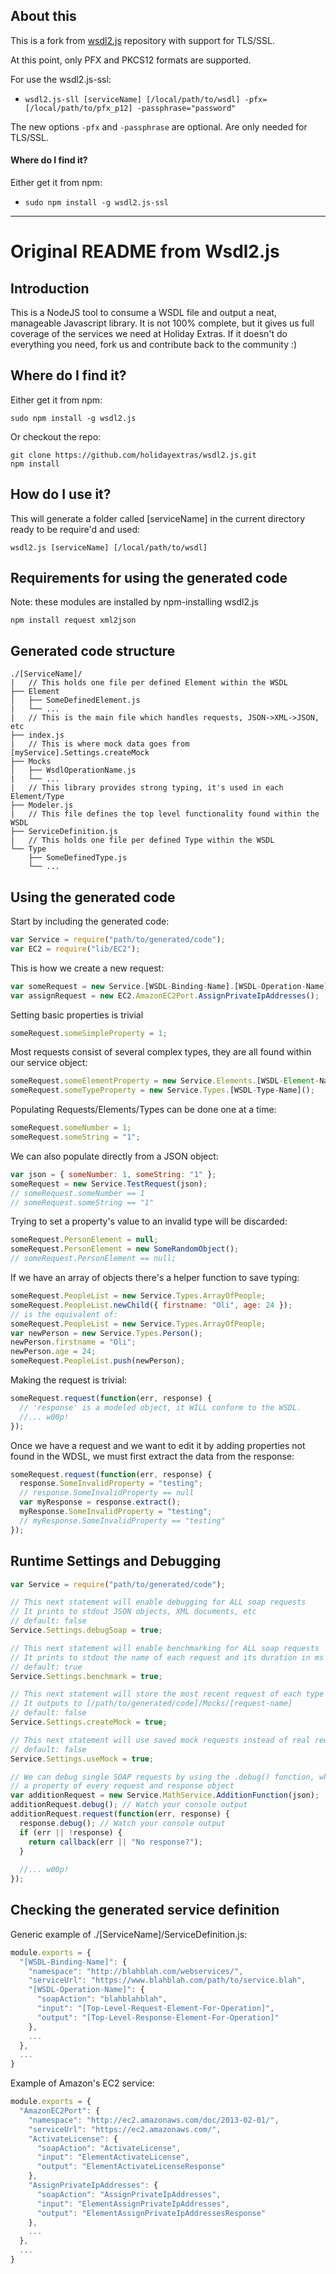 ## About this

This is a fork from [wsdl2.js](https://github.com/holidayextras/wsdl2.js) repository with support for TLS/SSL.

At this point, only PFX and PKCS12 formats are supported.

For use the wsdl2.js-ssl: 

- ```wsdl2.js-sll [serviceName] [/local/path/to/wsdl] -pfx=[/local/path/to/pfx_p12] -passphrase="password"```

The new options ``-pfx`` and ```-passphrase``` are optional. Are only needed for TLS/SSL.

#### Where do I find it?
Either get it from npm:

- ```sudo npm install -g wsdl2.js-ssl```

---

# Original README from Wsdl2.js

## Introduction
This is a NodeJS tool to consume a WSDL file and output a neat, manageable Javascript library. It is not 100% complete, but it gives us full coverage of the services we need at Holiday Extras. If it doesn't do everything you need, fork us and contribute back to the community :)

## Where do I find it?
Either get it from npm:
```
sudo npm install -g wsdl2.js
```
Or checkout the repo:
```
git clone https://github.com/holidayextras/wsdl2.js.git
npm install
```

## How do I use it?
This will generate a folder called [serviceName] in the current directory ready to be require'd and used:
```
wsdl2.js [serviceName] [/local/path/to/wsdl]
```

## Requirements for using the generated code
Note: these modules are installed by npm-installing wsdl2.js
```
npm install request xml2json
```

## Generated code structure
```
./[ServiceName]/
|   // This holds one file per defined Element within the WSDL
├── Element
│   ├── SomeDefinedElement.js
|   └── ...
|   // This is the main file which handles requests, JSON->XML->JSON, etc
├── index.js
|   // This is where mock data goes from [myService].Settings.createMock
├── Mocks
│   ├── WsdlOperationName.js
|   └── ...
|   // This library provides strong typing, it's used in each Element/Type
├── Modeler.js
|   // This file defines the top level functionality found within the WSDL
├── ServiceDefinition.js
|   // This holds one file per defined Type within the WSDL
└── Type
    ├── SomeDefinedType.js
    └── ...
```

## Using the generated code
Start by including the generated code:
```javascript
var Service = require("path/to/generated/code");
var EC2 = require("lib/EC2");
```
This is how we create a new request:
```javascript
var someRequest = new Service.[WSDL-Binding-Name].[WSDL-Operation-Name]();
var assignRequest = new EC2.AmazonEC2Port.AssignPrivateIpAddresses();
```
Setting basic properties is trivial
```javascript
someRequest.someSimpleProperty = 1;
```
Most requests consist of several complex types, they are all found within our service object:
```javascript
someRequest.someElementProperty = new Service.Elements.[WSDL-Element-Name]();
someRequest.someTypeProperty = new Service.Types.[WSDL-Type-Name]();
```
Populating Requests/Elements/Types can be done one at a time:
```javascript
someRequest.someNumber = 1;
someRequest.someString = "1";
```
We can also populate directly from a JSON object:
```javascript
var json = { someNumber: 1, someString: "1" };
someRequest = new Service.TestRequest(json);
// someRequest.someNumber == 1
// someRequest.someString == "1"
```
Trying to set a property's value to an invalid type will be discarded:
```javascript
someRequest.PersonElement = null;
someRequest.PersonElement = new SomeRandomObject();
// someRequest.PersonElement == null;
```
If we have an array of objects there's a helper function to save typing:
```javascript
someRequest.PeopleList = new Service.Types.ArrayOfPeople;
someRequest.PeopleList.newChild({ firstname: "Oli", age: 24 });
// is the equivalent of:
someRequest.PeopleList = new Service.Types.ArrayOfPeople;
var newPerson = new Service.Types.Person();
newPerson.firstname = "Oli";
newPerson.age = 24;
someRequest.PeopleList.push(newPerson);
```
Making the request is trivial:
```javascript
someRequest.request(function(err, response) {
  // 'response' is a modeled object, it WILL conform to the WSDL.
  //... w00p!
});
```
Once we have a request and we want to edit it by adding properties not found in the WDSL, we must first extract the data from the response:
```javascript
someRequest.request(function(err, response) {
  response.SomeInvalidProperty = "testing";
  // response.SomeInvalidProperty == null
  var myResponse = response.extract();
  myResponse.SomeInvalidProperty = "testing";
  // myResponse.SomeInvalidProperty == "testing"
});
```

## Runtime Settings and Debugging
```javascript
var Service = require("path/to/generated/code");

// This next statement will enable debugging for ALL soap requests
// It prints to stdout JSON objects, XML documents, etc
// default: false
Service.Settings.debugSoap = true;

// This next statement will enable benchmarking for ALL soap requests
// It prints to stdout the name of each request and its duration in ms
// default: true
Service.Settings.benchmark = true;

// This next statement will store the most recent request of each type to file
// It outputs to [/path/to/generated/code]/Mocks/[request-name]
// default: false
Service.Settings.createMock = true;

// This next statement will use saved mock requests instead of real requests
// default: false
Service.Settings.useMock = true;

// We can debug single SOAP requests by using the .debug() function, which is
// a property of every request and response object
var additionRequest = new Service.MathService.AdditionFunction(json);
additionRequest.debug(); // Watch your console output
additionRequest.request(function(err, response) {
  response.debug(); // Watch your console output
  if (err || !response) {
    return callback(err || "No response?");
  }
  
  //... w00p!
});
```

## Checking the generated service definition
Generic example of ./[ServiceName]/ServiceDefinition.js:
```javascript
module.exports = {
  "[WSDL-Binding-Name]": {
    "namespace": "http://blahblah.com/webservices/",
    "serviceUrl": "https://www.blahblah.com/path/to/service.blah",
    "[WSDL-Operation-Name]": {
      "soapAction": "blahblahblah",
      "input": "[Top-Level-Request-Element-For-Operation]",
      "output": "[Top-Level-Response-Element-For-Operation]"
    },
    ...
  },
  ...
}
```
Example of Amazon's EC2 service:
```javascript
module.exports = {
  "AmazonEC2Port": {
    "namespace": "http://ec2.amazonaws.com/doc/2013-02-01/",
    "serviceUrl": "https://ec2.amazonaws.com/",
    "ActivateLicense": {
      "soapAction": "ActivateLicense",
      "input": "ElementActivateLicense",
      "output": "ElementActivateLicenseResponse"
    },
    "AssignPrivateIpAddresses": {
      "soapAction": "AssignPrivateIpAddresses",
      "input": "ElementAssignPrivateIpAddresses",
      "output": "ElementAssignPrivateIpAddressesResponse"
    },
    ...
  },
  ...
}
```

